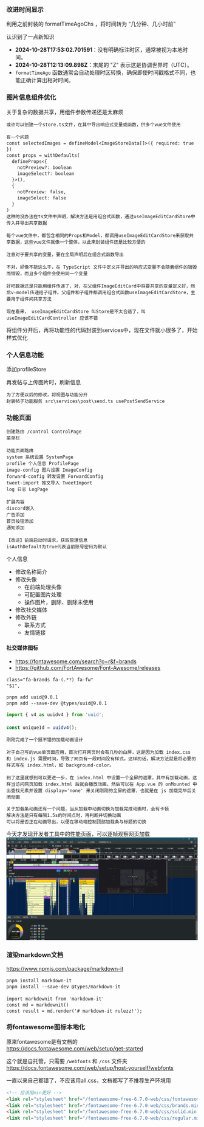 ### 改进时间显示
利用之前封装的 formatTimeAgoChs ，将时间转为 “几分钟、几小时前”

认识到了一点新知识
   - **2024-10-28T17:53:02.701591**：没有明确标注时区，通常被视为本地时间。
   - **2024-10-28T12:13:09.898Z**：末尾的 "Z" 表示这是协调世界时（UTC）。
   - `formatTimeAgo` 函数通常会自动处理时区转换，确保即使时间戳格式不同，也能正确计算出相对时间。

### 图片信息组件优化
关于复杂的数据共享，用组件参数传递还是太麻烦
```
或许可以创建一个store.ts文件，在其中导出响应式变量或函数，供多个vue文件使用

有一个问题
const selectedImages = defineModel<ImageStoreData[]>({ required: true })
const props = withDefaults(
  defineProps<{
    notPreview?: boolean
    imageSelect?: boolean
  }>(),
  {
    notPreview: false,
    imageSelect: false
  }
)
这种的没办法在ts文件中声明，解决方法是用组合式函数，通过useImageEditCardStore中传入并导出共享数据

每个vue文件中，都包含相同的Props和Model，都调用useImageEditCardStore来获取共享数据，这些vue文件就像一个整体，以此来封装组件还是比较方便的

注意对于要共享的变量，要在全局声明后在组合式函数导出

不对，好像不能这么干，在 TypeScript 文件中定义并导出的响应式变量不会随着组件的销毁而销毁，而且多个组件会使用同一个变量

好吧数据还是只能用组件传递了，对，在父组件ImageEditCard中将要共享的变量定义好，然后v-model传递给子组件。父组件和子组件都调用组合式函数useImageEditCardStore，主要用于组件间共享方法

现在看来， useImageEditCardStore 叫Store是不太合适了，叫 useImageEditCardController 应该不错
```

将组件分开后，再将功能性的代码封装到services中，现在文件就小很多了，开始样式优化



### 个人信息功能
添加profileStore

再发帖与上传图片时，刷新信息
```
为了方便以后的修改，将视图与功能分开
封装帖子功能服务 src\services\post\send.ts usePostSendService
```

### 功能页面
```
创建路由 /control ControlPage
菜单栏 

功能页面路由
system 系统设置 SystemPage
profile 个人信息 ProfilePage
image-config 图片设置 ImageConfig
forward-config 转发设置 ForwardConfig
tweet-import 推文导入 TweetImport
log 日志 LogPage

扩展内容
discord嵌入
广告添加
首页按钮添加
通知添加

【改进】前端启动时请求，获取管理信息
isAuthDefault为true代表当前账号密码为默认
```

个人信息
- 修改名称简介
- 修改头像
	- 在前端处理头像
	- 可配置图片处理
	- 操作图片，删除、删除未使用
- 修改社交媒体
- 修改外链
	- 联系方式
	- 友情链接

#### 社交媒体图标
- https://fontawesome.com/search?o=r&f=brands
- https://github.com/FortAwesome/Font-Awesome/releases
```
class="fa-brands fa-(.*?) fa-fw"
"$1",
```

```
pnpm add uuid@9.0.1
pnpm add --save-dev @types/uuid@9.0.1
```

```javascript
import { v4 as uuidv4 } from 'uuid';

const uniqueId = uuidv4();
```


```
刚刚完成了一个挺不错的加载动画设计

对于自己写的vue单页面应用，首次打开网页时会有几秒的白屏，这是因为加载 index.css 和 index.js 需要时间，导致了网页有一段时间没有样式。这样的话，解决方法就是将必要的样式写在 index.html，如 background-color。

到了这里就想到可以更进一步，在 index.html 中设置一个全屏的遮罩，其中有加载动画，这样当访问网页加载 index.html 后就会播放动画。然后可以在 App.vue 的 onMounted 中出查找元素并设置 display='none' 来关闭刚刚的全屏的遮罩，也就是在 js 加载完毕后关闭动画
```

```
关于加载条动画还有一个问题，当从加载中动画切换为加载完成动画时，会有卡顿
解决方法是只有每隔1.5s的时间点时，再判断并切换动画
可以将是否正在动画导出，以便在移动端控制顶部加载条与标题的切换
```

今天才发现开发者工具中的性能页面，可以逐帧观察网页加载
![](assets/Pasted%20image%2020241117181047.png)


### 渲染markdown文档
https://www.npmjs.com/package/markdown-it

```
pnpm install markdown-it
pnpm install --save-dev @types/markdown-it

import markdownit from 'markdown-it'
const md = markdownit()
const result = md.render('# markdown-it rulezz!');
```

### 将fontawesome图标本地化
原来fontawesome是有文档的
https://docs.fontawesome.com/web/setup/get-started

这个就是自托管，只需要 `/webfonts` 和 `/css` 文件夹
https://docs.fontawesome.com/web/setup/host-yourself/webfonts

一直以来自己都错了，不应该用all.css，文档都写了不推荐生产环境用
```html
<!-- 应该用min更好 -->
<link rel="stylesheet" href="/fontawesome-free-6.7.0-web/css/fontawesome.min.css">
<link rel="stylesheet" href="/fontawesome-free-6.7.0-web/css/brands.min.css">
<link rel="stylesheet" href="/fontawesome-free-6.7.0-web/css/solid.min.css">
<link rel="stylesheet" href="/fontawesome-free-6.7.0-web/css/regular.min.css">
```